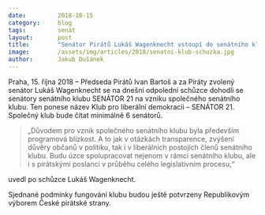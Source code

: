 ```yaml
---
date:         2018-10-15
category:     blog
tags:         senát
layout:       post
title:        "Senátor Pirátů Lukáš Wagenknecht vstoupí do senátního klubu SENÁTOR 21"
image:        /assets/img/articles/2018/senatni-klub-schuzka.jpg
author:       Jakub Dušánek
---
```



Praha, 15. října 2018 – Předseda Pirátů Ivan Bartoš a za Piráty zvolený senátor Lukáš Wagenknecht se na dnešní odpolední schůzce dohodli se senátory senátního klubu SENÁTOR 21 na vzniku společného senátního klubu. Ten ponese název Klub pro liberální demokracii – SENÁTOR 21. Společný klub bude čítat minimálně 6 senátorů.

> „Důvodem pro vznik společného senátního klubu byla především programová blízkost. A to jak v otázkách transparence, zvýšení důvěry občanů v politiku, tak i v liberálních postojích členů senátního klubu. Budu úzce spolupracovat nejenom v rámci senátního klubu, ale i s pirátskými poslanci v průběhu celého legislativním procesu,“ 

uvedl po schůzce Lukáš Wagenknecht.

Sjednané podmínky fungování klubu budou ještě potvrzeny Republikovým výborem České pirátské strany.
